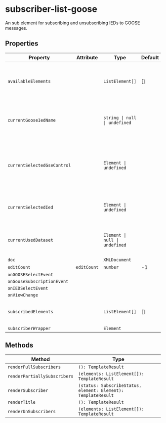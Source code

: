 # subscriber-list-goose

An sub element for subscribing and unsubscribing IEDs to GOOSE messages.

## Properties

| Property                    | Attribute   | Type                           | Default | Description                                      |
|-----------------------------|-------------|--------------------------------|---------|--------------------------------------------------|
| `availableElements`         |             | `ListElement[]`                | []      | List holding all current available Elements which are not subscribed. |
| `currentGooseIedName`       |             | `string \| null \| undefined`  |         | The name of the IED belonging to the current selected GOOSE |
| `currentSelectedGseControl` |             | `Element \| undefined`         |         | Current selected GOOSE message (when in GOOSE Publisher view) |
| `currentSelectedIed`        |             | `Element \| undefined`         |         | Current selected IED (when in Subscriber view)   |
| `currentUsedDataset`        |             | `Element \| null \| undefined` |         | The current used dataset for subscribing / unsubscribing |
| `doc`                       |             | `XMLDocument`                  |         |                                                  |
| `editCount`                 | `editCount` | `number`                       | -1      |                                                  |
| `onGOOSESelectEvent`        |             |                                |         |                                                  |
| `onGooseSubscriptionEvent`  |             |                                |         |                                                  |
| `onIEDSelectEvent`          |             |                                |         |                                                  |
| `onViewChange`              |             |                                |         |                                                  |
| `subscribedElements`        |             | `ListElement[]`                | []      | List holding all current subscribed Elements.    |
| `subscriberWrapper`         |             | `Element`                      |         |                                                  |

## Methods

| Method                       | Type                                             |
|------------------------------|--------------------------------------------------|
| `renderFullSubscribers`      | `(): TemplateResult`                             |
| `renderPartiallySubscribers` | `(elements: ListElement[]): TemplateResult`      |
| `renderSubscriber`           | `(status: SubscribeStatus, element: Element): TemplateResult` |
| `renderTitle`                | `(): TemplateResult`                             |
| `renderUnSubscribers`        | `(elements: ListElement[]): TemplateResult`      |
